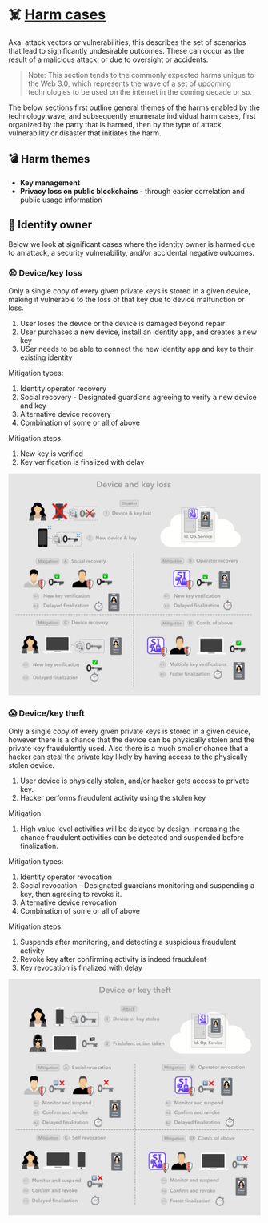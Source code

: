 # ☠️ [Harm cases](../../meta/README.md#harm-cases)

Aka. attack vectors or vulnerabilities, this describes the set of scenarios that lead to significantly undesirable outcomes. These can occur as the result of a malicious attack, or due to oversight or accidents.

>Note: This section tends to the commonly expected harms unique to the Web 3.0, which represents the wave of a set of upcoming technologies to be used on the internet in the coming decade or so.

The below sections first outline general themes of the harms enabled by the technology wave, and subsequently enumerate individual harm cases, first organized by the party that is harmed, then by the type of attack, vulnerability or disaster that initiates the harm.

## 💣 Harm themes

- **Key management**
- **Privacy loss on public blockchains** - through easier correlation and public usage information

## 🧑 Identity owner

Below we look at significant cases where the identity owner is harmed due to an attack, a security vulnerability, and/or accidental negative outcomes.

### 😧 Device/key loss

Only a single copy of every given private keys is stored in a given device, making it vulnerable to the loss of that key due to device malfunction or loss.

1. User loses the device or the device is damaged beyond repair
2. User purchases a new device, install an identity app, and creates a new key
3. USer needs to be able to connect the new identity app and key to their existing identity

Mitigation types:

1. Identity operator recovery
2. Social recovery - Designated guardians agreeing to verify a new device and key
3. Alternative device recovery
4. Combination of some or all of above

Mitigation steps:

1. New key is verified
2. Key verification is finalized with delay

![Device and key loss][device-key-loss]

[device-key-loss]: images/device-key-loss.png

### 😱 Device/key theft

Only a single copy of every given private keys is stored in a given device, however there is a chance that the device can be physically stolen and the private key fraudulently used. Also there is a much smaller chance that a hacker can steal the private key likely by having access to the physically stolen device.

1. User device is physically stolen, and/or hacker gets access to private key.
2. Hacker performs fraudulent activity using the stolen key

Mitigation:

1. High value level activities will be delayed by design, increasing the chance fraudulent activities can be detected and suspended before finalization.

Mitigation types:

1. Identity operator revocation
2. Social revocation - Designated guardians monitoring and suspending a key, then agreeing to revoke it.
3. Alternative device revocation
4. Combination of some or all of above

Mitigation steps:

1. Suspends after monitoring, and detecting a suspicious fraudulent activity
2. Revoke key after confirming activity is indeed fraudulent
3. Key revocation is finalized with delay

![Device and/or key theft attack][device-key-theft]

[device-key-theft]: images/device-key-theft.png
